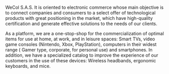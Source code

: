 WeCol S.A.S. It is oriented to electronic commerce whose main objective is to connect companies and consumers to a select offer of technological products with great positioning in the market, which have high-quality certification and generate effective solutions to the needs of our clients.

As a platform, we are a one-stop-shop for the commercialization of optimal items for use at home, at work, and in leisure spaces: Smart TVs, video game consoles (Nintendo, Xbox, PlayStation), computers in their widest range ( Gamer type, corporate, for personal use) and smartphones. In addition, we have a specialized catalog to improve the experience of our customers in the use of these devices: Wireless headbands, ergonomic keyboards, and mice.
